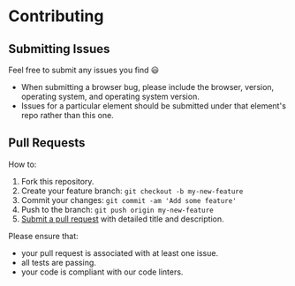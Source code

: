 # Contributing

## Submitting Issues

Feel free to submit any issues you find 😃

* When submitting a browser bug, please include the browser, version, operating system, and operating system version.
* Issues for a particular element should be submitted under that element's repo rather than this one.

## Pull Requests

How to:

1.  Fork this repository.
2.  Create your feature branch: `git checkout -b my-new-feature`
3.  Commit your changes: `git commit -am 'Add some feature'`
4.  Push to the branch: `git push origin my-new-feature`
5.  [Submit a pull request](https://www.digitalocean.com/community/tutorials/how-to-create-a-pull-request-on-github) with detailed title and description.

Please ensure that:

* your pull request is associated with at least one issue.
* all tests are passing.
* your code is compliant with our code linters.
